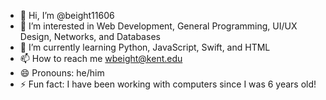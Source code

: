 - 👋 Hi, I’m @beight11606
- 👀 I’m interested in Web Development, General Programming, UI/UX Design, Networks, and Databases
- 🌱 I’m currently learning Python, JavaScript, Swift, and HTML
- 📫 How to reach me wbeight@kent.edu
- 😄 Pronouns: he/him
- ⚡ Fun fact: I have been working with computers since I was 6 years old!
